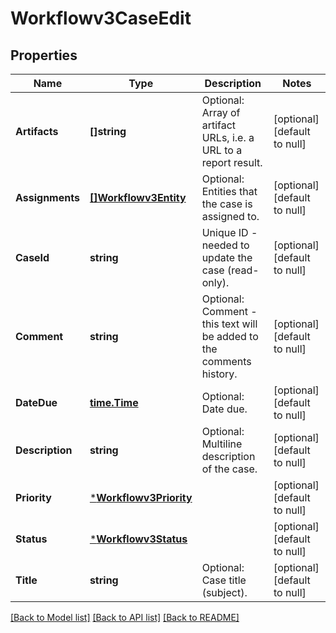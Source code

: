 # Workflowv3CaseEdit

## Properties
Name | Type | Description | Notes
------------ | ------------- | ------------- | -------------
**Artifacts** | **[]string** | Optional: Array of artifact URLs, i.e. a URL to a report result. | [optional] [default to null]
**Assignments** | [**[]Workflowv3Entity**](workflowv3Entity.md) | Optional: Entities that the case is assigned to. | [optional] [default to null]
**CaseId** | **string** | Unique ID - needed to update the case (read-only). | [optional] [default to null]
**Comment** | **string** | Optional: Comment - this text will be added to the comments history. | [optional] [default to null]
**DateDue** | [**time.Time**](time.Time.md) | Optional: Date due. | [optional] [default to null]
**Description** | **string** | Optional: Multiline description of the case. | [optional] [default to null]
**Priority** | [***Workflowv3Priority**](workflowv3Priority.md) |  | [optional] [default to null]
**Status** | [***Workflowv3Status**](workflowv3Status.md) |  | [optional] [default to null]
**Title** | **string** | Optional: Case title (subject). | [optional] [default to null]

[[Back to Model list]](../README.md#documentation-for-models) [[Back to API list]](../README.md#documentation-for-api-endpoints) [[Back to README]](../README.md)

